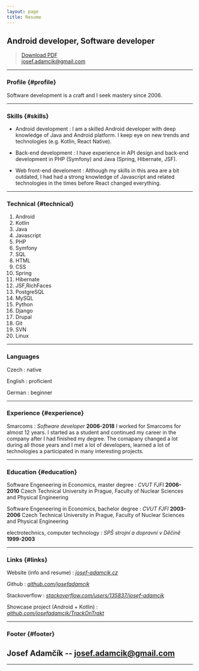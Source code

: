 ```yaml
---
layout: page
title: Resume
---
```


## Android developer, Software developer

> [Download PDF](resume.pdf)  
> [josef.adamcik@gmail.com](josef.adamcik@gmail.com)  


------

### Profile {#profile}

Software development is a craft and I seek mastery since 2006.

------

### Skills {#skills}

* Android development
  : I am a skilled Android developer with deep knowledge of Java and Android platform. I keep eye on new trends and technologies (e.g. Kotlin, React Native).

* Back-end development
  : I have experience in API design and back-end development in PHP (Symfony) and Java (Spring, Hibernate, JSF).

* Web front-end develoment
  : Although my skills in this area are a bit outdated, I had had a strong knowledge of Javascript and related technologies in the times before React changed everything.

-------

### Technical {#technical}

1. Android
1. Kotlin
1. Java
1. Javascript
1. PHP
1. Symfony
1. SQL 
1. HTML
1. CSS
1. Spring
1. Hibernate
1. JSF,RichFaces
1. PostgreSQL
1. MySQL
1. Python
1. Django
1. Drupal
1. Git
1. SVN
1. Linux


------

### Languages

Czech 
: native

English
: proficient

German
: beginner

------

### Experience {#experience}

Smarcoms
: *Software developer*
  __2006-2018__
  I worked for Smarcoms for almost 12 years. I started as a student and continued my career in the company after I had finished my degree. The comapany changed a lot during all those years and I met a lot of developers, learned a lot of technologies a participated in many interesting projects.

------

### Education {#education}

Software Engeneering in Economics, master degree
: *CVUT FJFI*
  __2006-2010__
  Czech Technical University in Prague, Faculty of Nuclear Sciences and Physical Engineering

Software Engeneering in Economics, bachelor degree
: *CVUT FJFI*
  __2003-2006__
  Czech Technical University in Prague, Faculty of Nuclear Sciences and Physical Engineering

electrotechnics, computer technology
: *SPŠ strojní a dopravní v Děčíně*
  __1999-2003__

------
### Links {#links}

Website (info and resume)
: *[josef-adamcik.cz](https://josef-adamcik.cz)*

Github
: *[github.com/josefadamcik](https://github.com/josefadamcik)*

Stackoverflow
: *[stackoverflow.com/users/135837/josef-adamcik](https://stackoverflow.com/users/135837/josef-adamcik)*

Showcase project (Android + Kotlin)
: *[github.com/josefadamcik/TrackOnTrakt](https://github.com/josefadamcik/TrackOnTrakt)*

------
### Footer {#footer}

Josef Adamčík --  [josef.adamcik@gmail.com](josef.adamcik@gmail.com) 
 -- 

------
